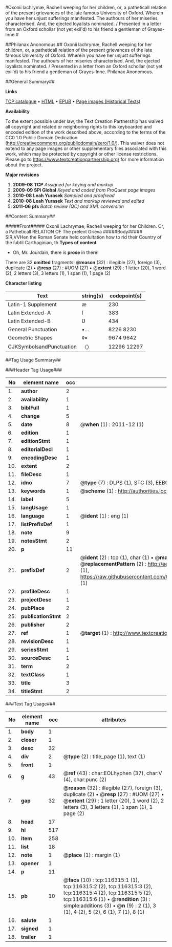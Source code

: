 #Oxonii lachrymæ, Rachell weeping for her children, or, a patheticall relation of the present grievances of the late famous University of Oxford. Wherein you have her unjust sufferings manifested. The authours of her miseries characterised. And, the ejected loyalists nominated. / Presented in a letter from an Oxford schollar (not yet exil'd) to his friend a gentleman of Grayes-Inne.#

##Philanax Anonomous.##
Oxonii lachrymæ, Rachell weeping for her children, or, a patheticall relation of the present grievances of the late famous University of Oxford. Wherein you have her unjust sufferings manifested. The authours of her miseries characterised. And, the ejected loyalists nominated. / Presented in a letter from an Oxford schollar (not yet exil'd) to his friend a gentleman of Grayes-Inne.
Philanax Anonomous.

##General Summary##

**Links**

[TCP catalogue](http://www.ota.ox.ac.uk/tcp/)  • 
[HTML](http://tei.it.ox.ac.uk/tcp/Texts-HTML/free/A90/A90343.html)  • 
[EPUB](http://tei.it.ox.ac.uk/tcp/Texts-EPUB/free/A90/A90343.epub) • 
[Page images (Historical Texts)](https://historicaltexts.jisc.ac.uk/eebo-99864096e)

**Availability**

To the extent possible under law, the Text Creation Partnership has waived all copyright and related or neighboring rights to this keyboarded and encoded edition of the work described above, according to the terms of the CC0 1.0 Public Domain Dedication (http://creativecommons.org/publicdomain/zero/1.0/). This waiver does not extend to any page images or other supplementary files associated with this work, which may be protected by copyright or other license restrictions. Please go to https://www.textcreationpartnership.org/ for more information about the project.

**Major revisions**

1. __2009-08__ __TCP__ *Assigned for keying and markup*
1. __2009-09__ __SPi Global__ *Keyed and coded from ProQuest page images*
1. __2010-08__ __Leah Yurasek__ *Sampled and proofread*
1. __2010-08__ __Leah Yurasek__ *Text and markup reviewed and edited*
1. __2011-06__ __pfs__ *Batch review (QC) and XML conversion*

##Content Summary##

#####Front#####
Oxonii Lachrymae, Rachell weeping for her Children. Or, a Patheticall RELATION OF The preſent Grieva
#####Body#####
SIR,VVHen the Roman Senate held conſultation how to rid their Country of the ſubtil Carthaginian, th
**Types of content**

  * Oh, Mr. Jourdain, there is **prose** in there!

There are 32 **omitted** fragments! 
 @__reason__ (32) : illegible (27), foreign (3), duplicate (2)  •  @__resp__ (27) : #UOM (27)  •  @__extent__ (29) : 1 letter (20), 1 word (2), 2 letters (3), 3 letters (1), 1 span (1), 1 page (2)

**Character listing**


|Text|string(s)|codepoint(s)|
|---|---|---|
|Latin-1 Supplement|æ|230|
|Latin Extended-A|ſ|383|
|Latin Extended-B|Ʋ|434|
|General Punctuation|•…|8226 8230|
|Geometric Shapes|◊▪|9674 9642|
|CJKSymbolsandPunctuation|〈〉|12296 12297|

##Tag Usage Summary##

###Header Tag Usage###

|No|element name|occ|attributes|
|---|---|---|---|
|1.|__author__|2||
|2.|__availability__|1||
|3.|__biblFull__|1||
|4.|__change__|5||
|5.|__date__|8| @__when__ (1) : 2011-12 (1)|
|6.|__edition__|1||
|7.|__editionStmt__|1||
|8.|__editorialDecl__|1||
|9.|__encodingDesc__|1||
|10.|__extent__|2||
|11.|__fileDesc__|1||
|12.|__idno__|7| @__type__ (7) : DLPS (1), STC (3), EEBO-CITATION (1), PROQUEST (1), VID (1)|
|13.|__keywords__|1| @__scheme__ (1) : http://authorities.loc.gov/ (1)|
|14.|__label__|5||
|15.|__langUsage__|1||
|16.|__language__|1| @__ident__ (1) : eng (1)|
|17.|__listPrefixDef__|1||
|18.|__note__|9||
|19.|__notesStmt__|2||
|20.|__p__|11||
|21.|__prefixDef__|2| @__ident__ (2) : tcp (1), char (1)  •  @__matchPattern__ (2) : ([0-9\-]+):([0-9IVX]+) (1), (.+) (1)  •  @__replacementPattern__ (2) : http://eebo.chadwyck.com/downloadtiff?vid=$1&page=$2 (1), https://raw.githubusercontent.com/textcreationpartnership/Texts/master/tcpchars.xml#$1 (1)|
|22.|__profileDesc__|1||
|23.|__projectDesc__|1||
|24.|__pubPlace__|2||
|25.|__publicationStmt__|2||
|26.|__publisher__|2||
|27.|__ref__|1| @__target__ (1) : http://www.textcreationpartnership.org/docs/. (1)|
|28.|__revisionDesc__|1||
|29.|__seriesStmt__|1||
|30.|__sourceDesc__|1||
|31.|__term__|2||
|32.|__textClass__|1||
|33.|__title__|3||
|34.|__titleStmt__|2||


###Text Tag Usage###

|No|element name|occ|attributes|
|---|---|---|---|
|1.|__body__|1||
|2.|__closer__|1||
|3.|__desc__|32||
|4.|__div__|2| @__type__ (2) : title_page (1), text (1)|
|5.|__front__|1||
|6.|__g__|43| @__ref__ (43) : char:EOLhyphen (37), char:V (4), char:punc (2)|
|7.|__gap__|32| @__reason__ (32) : illegible (27), foreign (3), duplicate (2)  •  @__resp__ (27) : #UOM (27)  •  @__extent__ (29) : 1 letter (20), 1 word (2), 2 letters (3), 3 letters (1), 1 span (1), 1 page (2)|
|8.|__head__|17||
|9.|__hi__|517||
|10.|__item__|258||
|11.|__list__|18||
|12.|__note__|1| @__place__ (1) : margin (1)|
|13.|__opener__|1||
|14.|__p__|11||
|15.|__pb__|10| @__facs__ (10) : tcp:116315:1 (1), tcp:116315:2 (2), tcp:116315:3 (2), tcp:116315:4 (2), tcp:116315:5 (2), tcp:116315:6 (1)  •  @__rendition__ (3) : simple:additions (3)  •  @__n__ (9) : 2 (1), 3 (1), 4 (2), 5 (2), 6 (1), 7 (1), 8 (1)|
|16.|__salute__|1||
|17.|__signed__|1||
|18.|__trailer__|1||
